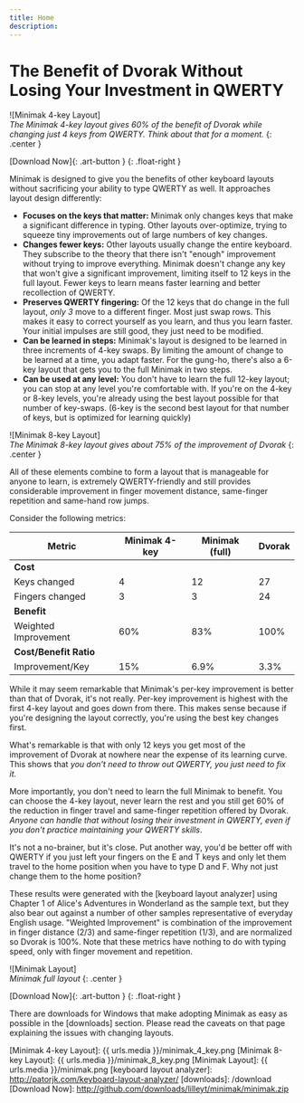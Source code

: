 ```yaml
---
title: Home
description:
---
```

The Benefit of Dvorak Without Losing Your Investment in QWERTY
==============================================================

![Minimak 4-key Layout]  
_The Minimak 4-key layout gives 60% of the benefit of Dvorak while
changing just 4 keys from QWERTY.  Think about that for a moment._
{: .center }

[Download Now]{: .art-button }
{: .float-right }

Minimak is designed to give you the benefits of other keyboard layouts
without sacrificing your ability to type QWERTY as well.  It approaches
layout design differently:

- __Focuses on the keys that matter:__  Minimak only changes keys that
  make a significant difference in typing.  Other layouts over-optimize,
  trying to squeeze tiny improvements out of large numbers of key
  changes.
- __Changes fewer keys:__ Other layouts usually change the entire
  keyboard.  They subscribe to the theory that there isn't "enough"
  improvement without trying to improve everything.  Minimak doesn't
  change any key that won't give a significant improvement, limiting
  itself to 12 keys in the full layout.  Fewer keys to learn means
  faster learning and better recollection of QWERTY.
- __Preserves QWERTY fingering:__ Of the 12 keys that do change in the
  full layout, _only 3_ move to a different finger.  Most just swap
  rows.  This makes it easy to correct yourself as you learn, and thus
  you learn faster.  Your initial impulses are still good, they just
  need to be modified.
- __Can be learned in steps:__  Minimak's layout is designed to be
  learned in three increments of 4-key swaps.  By limiting the amount of
  change to be learned at a time, you adapt faster.  For the gung-ho,
  there's also a 6-key layout that gets you to the full Minimak in two
  steps.
- __Can be used at any level:__  You don't have to learn the full 12-key
  layout; you can stop at any level you're comfortable with.  If you're
  on the 4-key or 8-key levels, you're already using the best layout
  possible for that number of key-swaps.  (6-key is the second best
  layout for that number of keys, but is optimized for learning
  quickly)

![Minimak 8-key Layout]  
_The Minimak 8-key layout gives about 75% of the improvement of Dvorak_
{: .center }

All of these elements combine to form a layout that is manageable for
anyone to learn, is extremely QWERTY-friendly and still provides
considerable improvement in finger movement distance, same-finger
repetition and same-hand row jumps.

Consider the following metrics:

|Metric                 |Minimak 4-key  |Minimak (full) |Dvorak   |
|-                      |-              |-              |-        |
|__Cost__                                                         |
|Keys changed           |4              |12             |27       |
|Fingers changed        |3              |3              |24       |
|__Benefit__                                                      |
|Weighted Improvement   |60%            |83%            |100%     |
|__Cost/Benefit Ratio__                                           |
|Improvement/Key        |15%            |6.9%           |3.3%     |

While it may seem remarkable that Minimak's per-key improvement is
better than that of Dvorak, it's not really.  Per-key improvement is
highest with the first 4-key layout and goes down from there.  This
makes sense because if you're designing the layout correctly, you're
using the best key changes first.

What's remarkable is that with only 12 keys you get most of the
improvement of Dvorak at nowhere near the expense of its learning curve.
This shows that _you don't need to throw out QWERTY, you just need to
fix it._

More importantly, you don't need to learn the full Minimak to benefit.
You can choose the 4-key layout, never learn the rest and you still get
60% of the reduction in finger travel and same-finger repetition offered
by Dvorak.  _Anyone can handle that without losing their investment in
QWERTY, even if you don't practice maintaining your QWERTY skills_.

It's not a no-brainer, but it's close.  Put another way, you'd be better
off with QWERTY if you just left your fingers on the E and T keys and
only let them travel to the home position when you have to type D and F.
Why not just change them to the home position?

These results were generated with the [keyboard layout analyzer] using
Chapter 1 of Alice's Adventures in Wonderland as the sample text, but
they also bear out against a number of other samples representative of
everyday English usage.  "Weighted Improvement" is combination of the
improvement in finger distance (2/3) and same-finger repetition (1/3),
and are normalized so Dvorak is 100%.  Note that these metrics have
nothing to do with typing speed, only with finger movement and
repetition.

![Minimak Layout]  
_Minimak full layout_
{: .center }

[Download Now]{: .art-button }
{: .float-right }

There are downloads for Windows that make adopting Minimak as easy as
possible in the [downloads] section.  Please read the caveats on that
page explaining the issues with changing layouts.

[Minimak 4-key Layout]: {{ urls.media }}/minimak_4_key.png
[Minimak 8-key Layout]: {{ urls.media }}/minimak_8_key.png
[Minimak Layout]: {{ urls.media }}/minimak.png
[keyboard layout analyzer]: http://patorjk.com/keyboard-layout-analyzer/
[downloads]: /download
[Download Now]: http://github.com/downloads/lilleyt/minimak/minimak.zip
